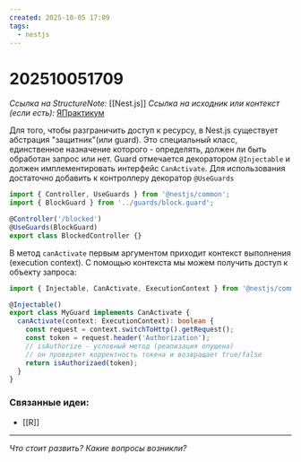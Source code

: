```yaml
---
created: 2025-10-05 17:09
tags:
  - nestjs
---
```

# 202510051709
*Ссылка на StructureNote:* [[Nest.js]]
*Ссылка на исходник или контекст (если есть):* [ЯПрактикум](https://practicum.yandex.ru/trainer/backend-nodejs/lesson/4a7f433e-2cdd-49d1-bbf2-b02c818cf2b1/task/0c27cf46-9eba-4d25-87f9-06e81141af66/)

Для того, чтобы разграничить доступ к ресурсу, в Nest.js существует абстрация "защитник"(или guard). Это специальный класс, единственное назначение которого - определять, должен ли быть обработан запрос или нет. Guard отмечается декоратором `@Injectable` и должен имплементировать интерфейс `CanActivate`. Для использования достаточно добавить к контроллеру декоратор `@UseGuards`
```ts
import { Controller, UseGuards } from '@nestjs/common';
import { BlockGuard } from '../guards/block.guard';

@Controller('/blocked')
@UseGuards(BlockGuard)
export class BlockedController {}
```
В метод `canActivate` первым аргументом приходит контекст выполнения (execution context). С помощью контекста мы можем получить доступ к объекту запроса:
```ts
import { Injectable, CanActivate, ExecutionContext } from '@nestjs/common';

@Injectable()
export class MyGuard implements CanActivate {
  canActivate(context: ExecutionContext): boolean {
    const request = context.switchToHttp().getRequest();
    const token = request.header('Authorization');
    // isAuthorize - условный метод (реализация опущена)
    // он проверяет корректность токена и возвращает true/false
    return isAuthorizaed(token);
  }
}
```
### Связанные идеи:
* [[R]]
---

*Что стоит развить? Какие вопросы возникли?*